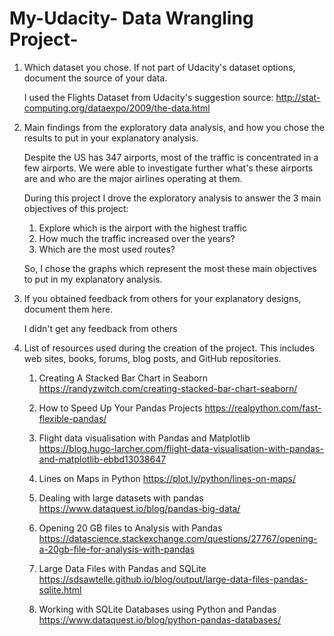 # My-Udacity- Data Wrangling Project-
1. Which dataset you chose. If not part of Udacity's dataset options, document the source of your data.

	I used the Flights Dataset from Udacity's suggestion
	source: http://stat-computing.org/dataexpo/2009/the-data.html


2. Main findings from the exploratory data analysis, and how you chose the results to put in your explanatory analysis.

	Despite the US has 347 airports, most of the traffic is concentrated in a few airports. We were able to investigate further what's these airports are and who are the major airlines operating at them.
	
	During this project I drove the exploratory analysis to answer the 3 main objectives of this project:

	1. Explore which is the airport with the highest traffic
	2. How much the traffic increased over the years?
	3. Which are the most used routes?

	So, I chose the graphs which represent the most these main objectives to put in my explanatory analysis.

3. If you obtained feedback from others for your explanatory designs, document them here.
	
	I didn't get any feedback from others

4. List of resources used during the creation of the project. This includes web sites, books, forums, blog posts, and GitHub repositories.

	1. Creating A Stacked Bar Chart in Seaborn
	   https://randyzwitch.com/creating-stacked-bar-chart-seaborn/
	
	2. How to Speed Up Your Pandas Projects
	   https://realpython.com/fast-flexible-pandas/

	3. Flight data visualisation with Pandas and Matplotlib
	   https://blog.hugo-larcher.com/flight-data-visualisation-with-pandas-and-matplotlib-ebbd13038647

	4. Lines on Maps in Python
	   https://plot.ly/python/lines-on-maps/

	5. Dealing with large datasets with pandas
	   https://www.dataquest.io/blog/pandas-big-data/

	6. Opening 20 GB files to Analysis with Pandas
	   https://datascience.stackexchange.com/questions/27767/opening-a-20gb-file-for-analysis-with-pandas

	7. Large Data Files with Pandas and SQLite
	   https://sdsawtelle.github.io/blog/output/large-data-files-pandas-sqlite.html

	8. Working with SQLite Databases using Python and Pandas
	   https://www.dataquest.io/blog/python-pandas-databases/
 

